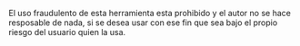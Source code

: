 El uso fraudulento de esta herramienta esta prohibido y el autor no se hace resposable de nada, si se desea usar con ese fin que sea bajo el propio riesgo del usuario quien la usa.
